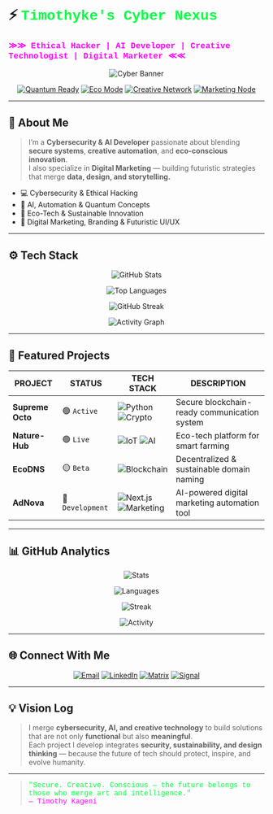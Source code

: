# ⚡ <span style="font-family: 'Courier New', monospace; color: #00FF41">Timothyke's Cyber Nexus</span>

### <span style="font-family: 'Courier New', monospace; color: #FF00FF">≫≫ Ethical Hacker | AI Developer | Creative Technologist | Digital Marketer ≪≪</span>

<div align="center">

![Cyber Banner](https://raw.githubusercontent.com/Timothyke/Timothyke/main/assets/cyber-banner.gif)

[![Quantum Ready](https://img.shields.io/badge/QUANTUM_READY-000000?style=for-the-badge&logo=quantum-computing)](https://github.com/Timothyke)
[![Eco Mode](https://img.shields.io/badge/ECO_TECH-00AA00?style=for-the-badge&logo=leaf&logoColor=white)](https://github.com/Timothyke)
[![Creative Network](https://img.shields.io/badge/CREATIVE_MIND-A020F0?style=for-the-badge&logo=adobecreativecloud&logoColor=white)](https://github.com/Timothyke)
[![Marketing Node](https://img.shields.io/badge/DIGITAL_MARKETER-FF4500?style=for-the-badge&logo=googleads&logoColor=white)](https://github.com/Timothyke)

</div>

---

## 🧠 About Me

> I’m a **Cybersecurity & AI Developer** passionate about blending **secure systems**, **creative automation**, and **eco-conscious innovation**.  
> I also specialize in **Digital Marketing** — building futuristic strategies that merge **data, design, and storytelling.**

- 💻 Cybersecurity & Ethical Hacking  
- 🧩 AI, Automation & Quantum Concepts  
- 🌱 Eco-Tech & Sustainable Innovation  
- 🎨 Digital Marketing, Branding & Futuristic UI/UX  

---

## ⚙️ Tech Stack

<div align="center">

![GitHub Stats](https://github-readme-stats.vercel.app/api?username=Timothyke&show_icons=true&theme=tokyonight&hide_border=true&bg_color=0d1117&title_color=00FF41&text_color=FFFFFF&icon_color=FF00FF)

![Top Languages](https://github-readme-stats.vercel.app/api/top-langs/?username=Timothyke&layout=compact&theme=tokyonight&hide_border=true&bg_color=0d1117&title_color=00FF41&text_color=FFFFFF)

<!-- ✅ Fixed Streak Stats -->
![GitHub Streak](https://streak-stats.demolab.com?user=Timothyke&theme=tokyonight&hide_border=true&background=0d1117&stroke=FF00FF&ring=00FF41&fire=FF00FF&currStreakLabel=00FF41)

![Activity Graph](https://github-readme-activity-graph.vercel.app/graph?username=Timothyke&bg_color=0d1117&color=00FF41&line=FF00FF&point=FFFFFF&area=true&hide_border=true)

</div>

---

## 🚀 Featured Projects

| PROJECT | STATUS | TECH STACK | DESCRIPTION |
|----------|--------|-------------|--------------|
| **Supreme Octo** | 🟢 `Active` | ![Python](https://img.shields.io/badge/Python-3776AB?logo=python) ![Crypto](https://img.shields.io/badge/Cryptography-000000?logo=bitcoin) | Secure blockchain-ready communication system |
| **Nature-Hub** | 🟢 `Live` | ![IoT](https://img.shields.io/badge/IoT_EDGE-00AA00?logo=raspberry-pi) ![AI](https://img.shields.io/badge/AI_Model-FF6F00?logo=tensorflow) | Eco-tech platform for smart farming |
| **EcoDNS** | 🟡 `Beta` | ![Blockchain](https://img.shields.io/badge/Blockchain_4.0-F16822?logo=ethereum) | Decentralized & sustainable domain naming |
| **AdNova** | 🔵 `Development` | ![Next.js](https://img.shields.io/badge/Next.js-000000?logo=nextdotjs) ![Marketing](https://img.shields.io/badge/Creative_Ads-FF1493?logo=adobe) | AI-powered digital marketing automation tool |

---

## 📊 GitHub Analytics

<div align="center">

![Stats](https://github-readme-stats.vercel.app/api?username=Timothyke&show_icons=true&theme=tokyonight&hide_border=true&bg_color=0d1117&title_color=00FF41&text_color=FFFFFF&icon_color=FF00FF)

![Languages](https://github-readme-stats.vercel.app/api/top-langs/?username=Timothyke&layout=compact&theme=tokyonight&hide_border=true&bg_color=0d1117&title_color=00FF41&text_color=FFFFFF)

![Streak](https://streak-stats.demolab.com?user=Timothyke&theme=tokyonight&hide_border=true&background=0d1117&stroke=FF00FF&ring=00FF41&fire=FF00FF&currStreakLabel=00FF41)

![Activity](https://github-readme-activity-graph.vercel.app/graph?username=Timothyke&bg_color=0d1117&color=00FF41&line=FF00FF&point=FFFFFF&area=true&hide_border=true)

</div>

---

## 🌐 Connect With Me

<div align="center">

[![Email](https://img.shields.io/badge/Encrypted_Mail-D14836?style=for-the-badge&logo=protonmail&logoColor=white)](mailto:timothymaina040@gmail.com)
[![LinkedIn](https://img.shields.io/badge/LinkedIn_Node-0A66C2?style=for-the-badge&logo=linkedin&logoColor=white)](https://www.linkedin.com/in/timothy-kageni)
[![Matrix](https://img.shields.io/badge/Matrix_Channel-000000?style=for-the-badge&logo=matrix&logoColor=white)](https://matrix.to/#/@yourhandle:matrix.org)
[![Signal](https://img.shields.io/badge/Signal_P2P-2592E9?style=for-the-badge&logo=signal&logoColor=white)](https://signal.me/#p/+254794637463)

</div>

---

## 💡 Vision Log

> I merge **cybersecurity, AI, and creative technology** to build solutions that are not only **functional** but also **meaningful**.  
> Each project I develop integrates **security, sustainability, and design thinking** — because the future of tech should protect, inspire, and evolve humanity.

---

> <span style="font-family: 'Courier New', monospace; color: #00FF41">"Secure. Creative. Conscious — the future belongs to those who merge art and intelligence."</span>  
> <span style="font-family: 'Courier New', monospace; color: #FF00FF">— Timothy Kageni</span>
